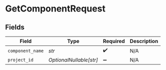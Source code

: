 # GetComponentRequest


## Fields

| Field                   | Type                    | Required                | Description             |
| ----------------------- | ----------------------- | ----------------------- | ----------------------- |
| `component_name`        | *str*                   | :heavy_check_mark:      | N/A                     |
| `project_id`            | *OptionalNullable[str]* | :heavy_minus_sign:      | N/A                     |